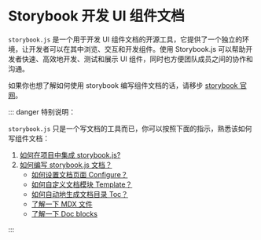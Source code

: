 # Storybook 开发 UI 组件文档

`storybook.js` 是一个用于开发 UI 组件文档的开源工具，它提供了一个独立的环境，让开发者可以在其中浏览、交互和开发组件。使用 Storybook.js 可以帮助开发者快速、高效地开发、测试和展示 UI 组件，同时也方便团队成员之间的协作和沟通。

如果你也想了解如何使用 storybook 编写组件文档的话，请移步 [storybook 官网](https://storybook.js.org/)。

::: danger 特别说明：

`storybook.js` 只是一个写文档的工具而已，你可以按照下面的指示，熟悉该如何写组件文档：

1.  [如何在项目中集成 storybook.js?](https://storybook.js.org/docs/get-started/install)
2.  [如何编写 storybook.js 文档？](https://storybook.js.org/docs/writing-docs/autodocs)
    - [如何设置文档页面 Configure？](https://storybook.js.org/docs/writing-docs/autodocs#configure)
    - [如何自定义文档模块 Template？](https://storybook.js.org/docs/writing-docs/autodocs#with-mdx)
    - [如何自动地生成文档目录 Toc？](https://storybook.js.org/docs/writing-docs/autodocs#generate-a-table-of-contents)
    - [了解一下 MDX 文件](https://storybook.js.org/docs/writing-docs/mdx)
    - [了解一下 Doc blocks](https://storybook.js.org/docs/writing-docs/doc-blocks)

:::
